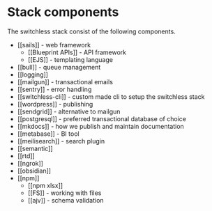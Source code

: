 # Stack components

The switchless stack consist of the following components. 

- [[sails]] - web framework
	- [[Blueprint APIs]] - API framework
	- [[EJS]] - templating language
- [[bull]] - queue management
- [[logging]]
- [[mailgun]] - transactional emails
- [[sentry]] - error handling
- [[switchless-cli]] - custom made cli to setup the switchless stack
- [[wordpress]] - publishing
- [[sendgrid]] - alternative to mailgun
- [[postgresql]] - preferred transactional database of choice
- [[mkdocs]] - how we publish and maintain documentation
- [[metabase]] - BI tool 
- [[meilisearch]] - search plugin
- [[semantic]]
- [[rtd]]
- [[ngrok]]
- [[obsidian]] 
- [[npm]]
	- [[npm xlsx]]
	- [[FS]] - working with files
	- [[ajv]] - schema validation
	